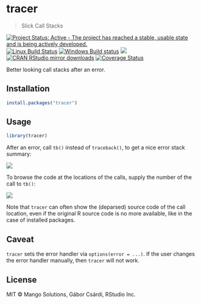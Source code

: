 


# tracer

> Slick Call Stacks

[![Project Status: Active - The project has reached a stable, usable state and is being actively developed.](http://www.repostatus.org/badges/latest/active.svg)](http://www.repostatus.org/#active)
[![Linux Build Status](https://travis-ci.org/r-lib/tracer.svg?branch=master)](https://travis-ci.org/r-lib/tracer)
[![Windows Build status](https://ci.appveyor.com/api/projects/status/github/r-lib/tracer?svg=true)](https://ci.appveyor.com/project/gaborcsardi/tracer)
[![](http://www.r-pkg.org/badges/version/tracer)](http://www.r-pkg.org/pkg/tracer)
[![CRAN RStudio mirror downloads](http://cranlogs.r-pkg.org/badges/tracer)](http://www.r-pkg.org/pkg/tracer)
[![Coverage Status](https://img.shields.io/codecov/c/github/r-lib/tracer/master.svg)](https://codecov.io/github/r-lib/tracer?branch=master)

Better looking call stacks after an error.

## Installation


```r
install.packages("tracer")
```

## Usage


```r
library(tracer)
```

After an error, call `tb()` instead of `traceback()`, to get a nice
error stack summary:

![](/inst/screenshot1.png)

To browse the code at the locations of the calls, supply the number of
the call to `tb()`:

![](/inst/screenshot2.png)

Note that `tracer` can often show the (deparsed) source code of the
call location, even if the original R source code is no more available,
like in the case of installed packages.

## Caveat

`tracer` sets the error handler via `options(error = ...)`. If the user
changes the error handler manually, then `tracer` will not work.

## License

MIT © Mango Solutions, Gábor Csárdi, RStudio Inc.
